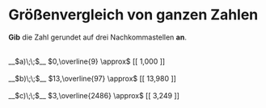 <!--
version:  0.0.1

language: de

@style
input {
    text-align: center;
}
@end

formula: \carry   \textcolor{red}{\scriptsize #1}
formula: \digit   \rlap{\carry{#1}}\phantom{#2}#2
formula: \permil  \text{‰}

import: https://raw.githubusercontent.com/LiaTemplates/Tikz-Jax/main/README.md

script: https://cdn.jsdelivr.net/gh/LiaTemplates/Tikz-Jax@main/dist/index.js


tags: Zahlenverständnis, Dezimalzahlen, Periodizität, Runden, sehr leicht, sehr niedrig, Angeben

comment: Runde eine periodische Dezimalzahl.

author: Martin Lommatzsch

-->




# Größenvergleich von ganzen Zahlen

**Gib** die Zahl gerundet auf drei Nachkommastellen **an**.

<br>
__$a)\;\;$__ $0,\overline{9} \approx$ [[  1,000 ]] 
<br>
<br>
__$b)\;\;$__ $13,\overline{97} \approx$ [[ 13,980 ]] 
<br>
<br>
__$c)\;\;$__ $3,\overline{2486} \approx$ [[  3,249 ]] 

<br>
<br>
<br>
<br>

